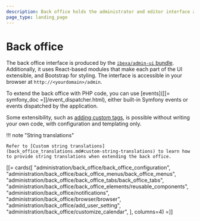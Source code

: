 ```yaml
---
description: Back office holds the administrator and editor interface and allows creating, publishing and managing content, users, settings, and more.
page_type: landing_page
---
```


# Back office

The back office interface is produced by the [`ibexa/admin-ui` bundle](https://github.com/ibexa/admin-ui).
Additionally, it uses React-based modules that make each part of the UI extensible, and Bootstrap for styling.
The interface is accessible in your browser at `http://<yourdomain>/admin`.

To extend the back office with PHP code, you can use [events]([[= symfony_doc =]]/event_dispatcher.html), either built-in Symfony events or events dispatched by the application.

Some extensibility, such as [adding custom tags](extend_online_editor.md#configure-custom-tags), is possible without writing your own code, with configuration and templating only.

!!! note "String translations"

    Refer to [Custom string translations](back_office_translations.md#custom-string-translations) to learn how to provide string translations when extending the back office.

[[= cards([
    "administration/back_office/back_office_configuration",
    "administration/back_office/back_office_menus/back_office_menus",
    "administration/back_office/back_office_tabs/back_office_tabs",
    "administration/back_office/back_office_elements/reusable_components",
    "administration/back_office/notifications",
    "administration/back_office/browser/browser",
    "administration/back_office/add_user_setting",
    "administration/back_office/customize_calendar",
], columns=4) =]]
